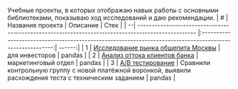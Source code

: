 Учебные проекты, в которых отображаю навык работы с основными библиотеками, показываю ход исследований и даю рекомендации.
| # | Название проекта                                                                                   | Описание                                                                                                 | Стек   |
| --| -------------------------------------------------------------------------------------------------- |:--------------------------------------------------------------------------------------------------------:| ------:|
| 1 | [Исследование рынка общепита Москвы](https://github.com/erxonn/projects/tree/main/moscow_catering) | для инвесторов                                                                                           | pandas |
| 2 | [Анализ оттока клиентов банка](https://github.com/erxonn/projects/tree/main/churn_clients)         | маркетинговый отдел                                                                                      | pandas |
| 3 | [А/В тестирование](https://github.com/erxonn/projects/tree/main/ab_test)                           | Сравнили контрольную группу с новой платёжной воронкой, выявили расхождения теста с техническим заданием | pandas |
